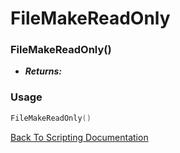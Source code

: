 # FileMakeReadOnly

### FileMakeReadOnly()
- ***Returns:*** 

### Usage

```Lua
FileMakeReadOnly()
```


[Back To Scripting Documentation](../README.md)
